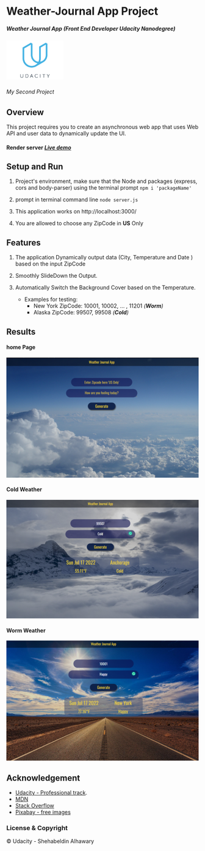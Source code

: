 # Weather-Journal App Project

##### Weather Journal App (Front End Developer Udacity Nanodegree)

<img src="media/udacity-review-logo-big.o.png" width= 150px>

###### _My Second Project_

## Overview

This project requires you to create an asynchronous web app that uses Web API and user data to dynamically update the UI.

#### Render server *[Live demo](https://weather-journal-app-g1zz.onrender.com)*

## Setup and Run

1. Project's environment, make sure that the Node and packages (express, cors and body-parser) using the terminal prompt `npm i 'packageName'`

2. prompt in terminal command line `node server.js`
3. This application works on http://localhost:3000/
4. You are allowed to choose any ZipCode in **US** Only

## Features

1.  The application Dynamically output data (City, Temperature and Date ) based on the input ZipCode

2.  Smoothly SlideDown the Output.

3.  Automatically Switch the Background Cover based on the Temperature.
    - Examples for testing:
      - New York ZipCode: 10001, 10002, ... , 11201 _(**Worm**)_
      - Alaska ZipCode: 99507, 99508 _(**Cold**)_

## Results

#### home Page

<img src="./media/home.png">

#### Cold Weather

<img src="./media/cold.png">

#### Worm Weather

<img src="./media/hot.png">

## Acknowledgement

- [Udacity - Professional track](https://www.udacity.com "Udacity").
- [MDN](https://developer.mozilla.org/en-US/ "Mozilla Developer Network")
- [Stack Overflow](https://stackoverflow.com/ "Stack Overflow")
- [Pixabay - free images](https://pixabay.com/)

### License & Copyright

© Udacity - Shehabeldin Alhawary
